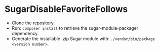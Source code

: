# SugarDisableFavoriteFollows

* Clone the repository.
* Run: `composer install` to retrieve the sugar-module-packager dependency.
* Generate the installable .zip Sugar module with: `./vendor/bin/package <version number>`.

